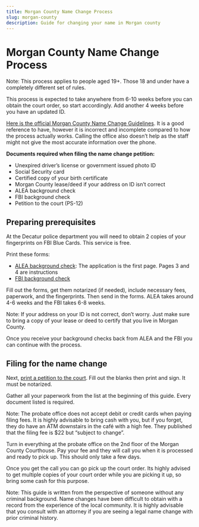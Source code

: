 ```yaml
---
title: Morgan County Name Change Process
slug: morgan-county
description: Guide for changing your name in Morgan county
---
```


# Morgan County Name Change Process

Note: This process applies to people aged 19+. Those 18 and under have a completely
different set of rules.

This process is expected to take anywhere from 6-10 weeks before you can obtain
the court order, so start accordingly. Add another 4 weeks before you have an
updated ID.

[Here is the official Morgan County Name Change Guidelines][official]. It is a
good reference to have, however it is incorrect and incomplete compared to how
the process actually works. Calling the office also doesn’t help as the staff
might not give the most accurate information over the phone.

**Documents required when filing the name change petition:**

- Unexpired driver’s license or government issued photo ID
- Social Security card
- Certified copy of your birth certificate
- Morgan County lease/deed if your address on ID isn’t correct
- ALEA background check
- FBI background check
- Petition to the court (PS-12)

## Preparing prerequisites

At the Decatur police department you will need to obtain 2 copies of your
fingerprints on FBI Blue Cards. This service is free.

Print these forms:

- [ALEA background check][ALEA]: The application is the first page. Pages 3 and 4 are instructions
- [FBI background check][FBI]

Fill out the forms, get them notarized (if needed), include necessary fees,
paperwork, and the fingerprints. Then send in the forms. ALEA takes around 4-6
weeks and the FBI takes 6-8 weeks.

Note: If your address on your ID is not correct, don’t worry. Just make sure to
bring a copy of your lease or deed to certify that you live in Morgan County.

Once you receive your background checks back from ALEA and the FBI you can
continue with the process.

## Filing for the name change

Next, [print a petition to the court][PS-12]. Fill out the blanks then print
and sign. It must be notarized.

Gather all your paperwork from the list at the beginning of this guide. Every
document listed is required.

Note: The probate office does not accept debit or credit cards when paying filing fees. It
is highly advisable to bring cash with you, but if you forget, they do have an
ATM downstairs in the café with a high fee. They published that the filing fee
is $22 but “subject to change”.

Turn in everything at the probate office on the 2nd floor of the Morgan County
Courthouse. Pay your fee and they will call you when it is processed and ready
to pick up. This should only take a few days.

Once you get the call you can go pick up the court order. Its highly advised to
get multiple copies of your court order while you are picking it up, so bring
some cash for this purpose.

Note: This guide is written from the perspective of someone without any
criminal background.  Name changes have been difficult to obtain with a record
from the experience of the local community. It is highly advisable that you
consult with an attorney if you are seeing a legal name change with prior
criminal history.

[official]: http://www.morgancountyprobate.com/media/79357/name-change-requirements-2020.pdf
[PS-12]: https://eforms.com/images/2017/09/Alabama-Name-Change-Petition-Form-PS-12.pdf
[ALEA]: https://www.alea.gov/sites/default/files/inline-files/SBI-ApplicationReviewALCHRI.pdf
[FBI]: https://forms.fbi.gov/identity-history-summary-checks-review
